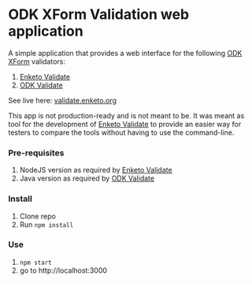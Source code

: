 ODK XForm Validation web application
==============

A simple application that provides a web interface for the following [ODK XForm](https://opendatakit.github.io/xforms-spec/) validators:

1. [Enketo Validate](https://github.com/enketo/enketo-validate)
2. [ODK Validate](http://docs.opendatakit.org/validate/)

See live here: [validate.enketo.org](https://validate.enketo.org)

This app is not production-ready and is not meant to be. It was meant as tool for the development of [Enketo Validate](https://github.com/enketo/enketo-validate) to provide an easier way for testers to compare the tools without having to use the command-line.

### Pre-requisites

1. NodeJS version as required by [Enketo Validate](https://github.com/enketo/enketo-validate)
2. Java version as required by [ODK Validate](http://docs.opendatakit.org/validate/)

### Install

1. Clone repo
2. Run `npm install`

### Use

1. `npm start` 
2. go to http://localhost:3000
